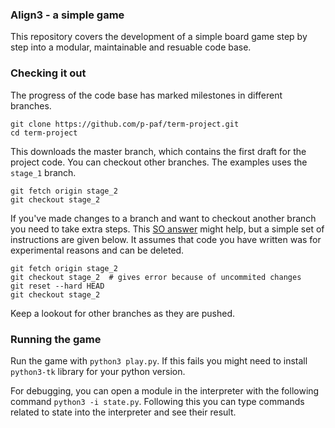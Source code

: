### Align3 - a simple game
This repository covers the development of a simple board game step by step into a modular, maintainable and resuable code base.

### Checking it out
The progress of the code base has marked milestones in different branches.

```
git clone https://github.com/p-paf/term-project.git
cd term-project
```

This downloads the master branch, which contains the first draft for the project code. You can checkout other branches. The examples uses the `stage_1` branch.

```
git fetch origin stage_2
git checkout stage_2
```

If you've made changes to a branch and want to checkout another branch you need to take extra steps. This [SO answer](https://stackoverflow.com/questions/22053757/checkout-another-branch-when-there-are-uncommitted-changes-on-the-current-branch) might help, but a simple set of instructions are given below. It assumes that code you have written was for experimental reasons and can be deleted.

```
git fetch origin stage_2
git checkout stage_2  # gives error because of uncommited changes
git reset --hard HEAD
git checkout stage_2
```

Keep a lookout for other branches as they are pushed.

### Running the game
Run the game with `python3 play.py`. If this fails you might need to install `python3-tk` library for your python version.

For debugging, you can open a module in the interpreter with the following command `python3 -i state.py`. Following this you can type commands related to state into the interpreter and see their result.
